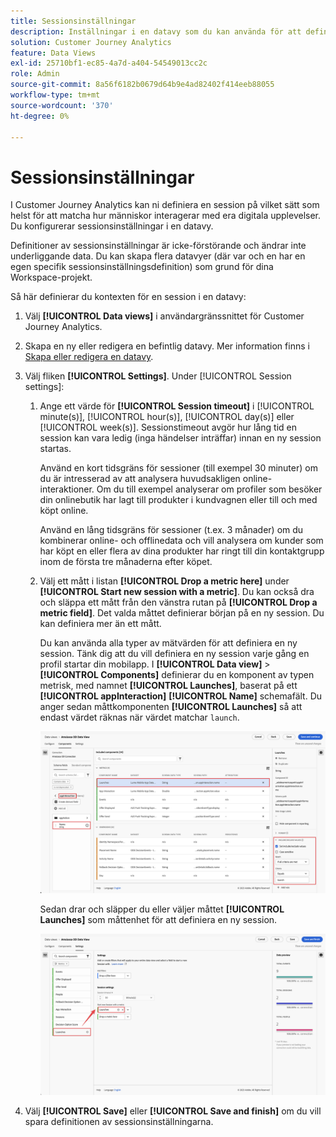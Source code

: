 ```yaml
---
title: Sessionsinställningar
description: Inställningar i en datavy som du kan använda för att definiera längden på en session och utlösaren för att initiera en ny session
solution: Customer Journey Analytics
feature: Data Views
exl-id: 25710bf1-ec85-4a7d-a404-54549013cc2c
role: Admin
source-git-commit: 8a56f6182b0679d64b9e4ad82402f414eeb88055
workflow-type: tm+mt
source-wordcount: '370'
ht-degree: 0%

---
```


# Sessionsinställningar

I Customer Journey Analytics kan ni definiera en session på vilket sätt som helst för att matcha hur människor interagerar med era digitala upplevelser. Du konfigurerar sessionsinställningar i en datavy.

Definitioner av sessionsinställningar är icke-förstörande och ändrar inte underliggande data. Du kan skapa flera datavyer (där var och en har en egen specifik sessionsinställningsdefinition) som grund för dina Workspace-projekt.

Så här definierar du kontexten för en session i en datavy:

1. Välj **[!UICONTROL Data views]** i användargränssnittet för Customer Journey Analytics.

2. Skapa en ny eller redigera en befintlig datavy. Mer information finns i [Skapa eller redigera en datavy](create-dataview.md).

3. Välj fliken **[!UICONTROL Settings]**. Under [!UICONTROL Session settings]:

   1. Ange ett värde för **[!UICONTROL Session timeout]** i [!UICONTROL minute(s)], [!UICONTROL hour(s)], [!UICONTROL day(s)] eller [!UICONTROL week(s)]. Sessionstimeout avgör hur lång tid en session kan vara ledig (inga händelser inträffar) innan en ny session startas.

      Använd en kort tidsgräns för sessioner (till exempel 30 minuter) om du är intresserad av att analysera huvudsakligen online-interaktioner. Om du till exempel analyserar om profiler som besöker din onlinebutik har lagt till produkter i kundvagnen eller till och med köpt online.

      Använd en lång tidsgräns för sessioner (t.ex. 3 månader) om du kombinerar online- och offlinedata och vill analysera om kunder som har köpt en eller flera av dina produkter har ringt till din kontaktgrupp inom de första tre månaderna efter köpet.


   2. Välj ett mått i listan **[!UICONTROL Drop a metric here]** under **[!UICONTROL Start new session with a metric]**. Du kan också dra och släppa ett mått från den vänstra rutan på **[!UICONTROL Drop a metric field]**. Det valda måttet definierar början på en ny session. Du kan definiera mer än ett mått.

      Du kan använda alla typer av mätvärden för att definiera en ny session. Tänk dig att du vill definiera en ny session varje gång en profil startar din mobilapp. I **[!UICONTROL Data view]** > **[!UICONTROL Components]** definierar du en komponent av typen metrisk, med namnet **[!UICONTROL Launches]**, baserat på ett **[!UICONTROL appInteraction]** **[!UICONTROL Name]** schemafält. Du anger sedan måttkomponenten **[!UICONTROL Launches]** så att endast värdet räknas när värdet matchar `launch`.

      ![Komponenten för mått för appinteraktion startar](assets/component-launches.png)

      Sedan drar och släpper du eller väljer måttet **[!UICONTROL Launches]** som måttenhet för att definiera en ny session.

      ![Sessionsinställningar startas](assets/session-settings-launches-metric.png)



4. Välj **[!UICONTROL Save]** eller **[!UICONTROL Save and finish]** om du vill spara definitionen av sessionsinställningarna.
